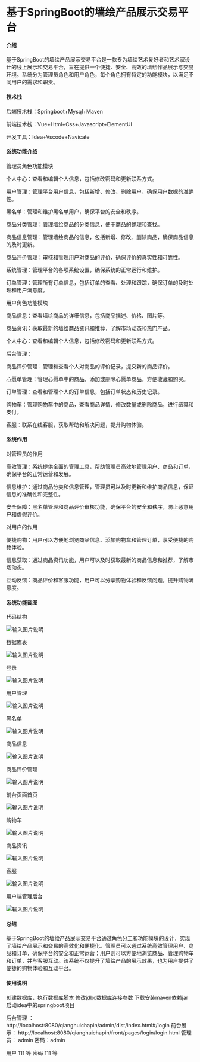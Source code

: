 # 基于SpringBoot的墙绘产品展示交易平台

#### 介绍

基于SpringBoot的墙绘产品展示交易平台是一款专为墙绘艺术爱好者和艺术家设计的线上展示和交易平台，旨在提供一个便捷、安全、高效的墙绘作品展示与交易环境。系统分为管理员角色和用户角色，每个角色拥有特定的功能模块，以满足不同用户的需求和职责。

#### 技术栈

后端技术栈：Springboot+Mysql+Maven

前端技术栈：Vue+Html+Css+Javascript+ElementUI

开发工具：Idea+Vscode+Navicate

#### 系统功能介绍

管理员角色功能模块

个人中心：查看和编辑个人信息，包括修改密码和更新联系方式。

用户管理：管理平台用户信息，包括新增、修改、删除用户，确保用户数据的准确性。

黑名单：管理和维护黑名单用户，确保平台的安全和秩序。

商品分类管理：管理墙绘商品的分类信息，便于商品的整理和查找。

商品信息管理：管理墙绘商品的信息，包括新增、修改、删除商品，确保商品信息的及时更新。

商品评价管理：审核和管理用户对商品的评价，确保评价的真实性和可靠性。

系统管理：管理平台的各项系统设置，确保系统的正常运行和维护。

订单管理：管理所有订单信息，包括订单的查看、处理和跟踪，确保订单的及时处理和用户满意度。

用户角色功能模块

商品信息：查看墙绘商品的详细信息，包括商品描述、价格、图片等。

商品资讯：获取最新的墙绘商品资讯和推荐，了解市场动态和热门产品。

个人中心：查看和编辑个人信息，包括修改密码和更新联系方式。

后台管理：

商品评价管理：管理和查看个人对商品的评价记录，提交新的商品评价。

心愿单管理：管理心愿单中的商品，添加或删除心愿单商品，方便收藏和购买。

订单管理：查看和管理个人的订单信息，包括订单状态和历史记录。

购物车：管理购物车中的商品，查看商品详情、修改数量或删除商品，进行结算和支付。

客服：联系在线客服，获取帮助和解决问题，提升购物体验。

#### 系统作用

对管理员的作用

高效管理：系统提供全面的管理工具，帮助管理员高效地管理用户、商品和订单，确保平台的正常运营和发展。

信息维护：通过商品分类和信息管理，管理员可以及时更新和维护商品信息，保证信息的准确性和完整性。

安全保障：黑名单管理和商品评价审核功能，确保平台的安全和秩序，防止恶意用户和虚假评价。

对用户的作用

便捷购物：用户可以方便地浏览商品信息、添加购物车和管理订单，享受便捷的购物体验。

信息获取：通过商品资讯功能，用户可以及时获取最新的商品信息和推荐，了解市场动态。

互动反馈：商品评价和客服功能，用户可以分享购物体验和反馈问题，提升购物满意度。

#### 系统功能截图

代码结构

![输入图片说明](images/208f52cd3068ae120260970674c33dc.png)

数据库表

![输入图片说明](images/d455e47ab51d4aa089ec95ca93850f8.png)

登录

![输入图片说明](images/277386982f48308d25a8ade40ac3ac3.png)

用户管理

![输入图片说明](images/bd5f7982541d8c1dbcd0a7de279fd52.png)

黑名单

![输入图片说明](images/444aa306089a99d423f517ed8fed830.png)

商品信息

![输入图片说明](images/c51144c4b998cf73e83280d05653f57.png)

商品评价管理

![输入图片说明](images/939233bfd46e8d6f2a69d47ca9c6561.png)

前台页面首页

![输入图片说明](images/7fcde567c8594b3ce8e6136ad73169b.png)

购物车

![输入图片说明](images/045eb5ecbe78cc84a620adf50339063.png)

商品资讯

![输入图片说明](images/607a49e23d5eec1d6d92a1937ec8d66.png)

客服

![输入图片说明](images/623a66f45ed73b62e53c95ae767786f.png)

用户端管理后台

![输入图片说明](images/2d15bf86785edc84d0a53d501217c7a.png)

#### 总结

基于SpringBoot的墙绘产品展示交易平台通过角色分工和功能模块的设计，实现了墙绘产品展示和交易的高效化和便捷化。管理员可以通过系统高效管理用户、商品和订单，确保平台的安全和正常运营；用户则可以方便地浏览商品、管理购物车和订单，并与客服互动。该系统不仅提升了墙绘产品的展示效果，也为用户提供了便捷的购物体验和互动平台。

#### 使用说明

创建数据库，执行数据库脚本 修改jdbc数据库连接参数 下载安装maven依赖jar 启动idea中的springboot项目

后台管理 ：http://localhost:8080/qianghuichapin/admin/dist/index.html#/login 
前台展示： http://localhost:8080/qianghuichapin/front/pages/login/login.html 
管理员：  admin  密码：admin     

用户 111 等  密码 111 等

